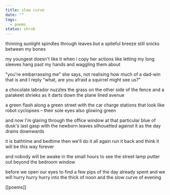 ```yaml
---
title: slow curve
date: ""
tags:
  - poems
status: shrub
---
```



thinning sunlight spindles through leaves but a spiteful breeze still snicks between my bones  

my youngest doesn't like it when i copy her actions like letting my long sleeves hang past my hands and waggling them about  

"you're embarrassing me" she says, not realising how much of a dad-win that is and I reply "what, are you afraid a squirrel might see us?"  

 a chocolate labrador nuzzles the grass on the other side of the fence and a parakeet shrieks as it darts down the plane lined avenue  

a green flash along a green street with the car charge stations that look like robot cyclopses –⁠  their sole eyes also glowing green  

and now I'm glaring through the office window at that particular blue of dusk's last gasp with the newborn leaves silhouetted against it as the day drains downwards  

it is bathtime and bedtime then we'll do it all again run it back and think it will be this way forever  

and nobody will be awake in the small hours to see the street lamp putter out beyond the bedroom window  

before we open our eyes to find a few pips of the day already spent and we will hurry hurry hurry into the thick of noon and the slow curve of evening  

[[poems]]
